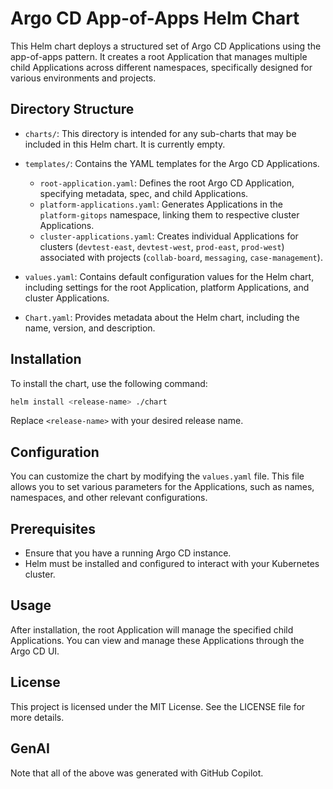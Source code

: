 # Argo CD App-of-Apps Helm Chart

This Helm chart deploys a structured set of Argo CD Applications using the app-of-apps pattern. It creates a root Application that manages multiple child Applications across different namespaces, specifically designed for various environments and projects.

## Directory Structure

- `charts/`: This directory is intended for any sub-charts that may be included in this Helm chart. It is currently empty.
  
- `templates/`: Contains the YAML templates for the Argo CD Applications.
  - `root-application.yaml`: Defines the root Argo CD Application, specifying metadata, spec, and child Applications.
  - `platform-applications.yaml`: Generates Applications in the `platform-gitops` namespace, linking them to respective cluster Applications.
  - `cluster-applications.yaml`: Creates individual Applications for clusters (`devtest-east`, `devtest-west`, `prod-east`, `prod-west`) associated with projects (`collab-board`, `messaging`, `case-management`).

- `values.yaml`: Contains default configuration values for the Helm chart, including settings for the root Application, platform Applications, and cluster Applications.

- `Chart.yaml`: Provides metadata about the Helm chart, including the name, version, and description.

## Installation

To install the chart, use the following command:

```bash
helm install <release-name> ./chart
```

Replace `<release-name>` with your desired release name.

## Configuration

You can customize the chart by modifying the `values.yaml` file. This file allows you to set various parameters for the Applications, such as names, namespaces, and other relevant configurations.

## Prerequisites

- Ensure that you have a running Argo CD instance.
- Helm must be installed and configured to interact with your Kubernetes cluster.

## Usage

After installation, the root Application will manage the specified child Applications. You can view and manage these Applications through the Argo CD UI.

## License

This project is licensed under the MIT License. See the LICENSE file for more details.

## GenAI

Note that all of the above was generated with GitHub Copilot.

